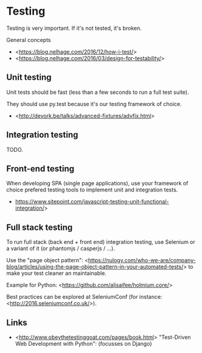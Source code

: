 # Testing

Testing is very important. If it's not tested, it's broken.

General concepts

- \<<https://blog.nelhage.com/2016/12/how-i-test/>>
- \<<https://blog.nelhage.com/2016/03/design-for-testability/>>

## Unit testing

Unit tests should be fast (less than a few seconds to run a full test suite).

They should use py.test because it's our testing framework of choice.

- \<<http://devork.be/talks/advanced-fixtures/advfix.html>>

## Integration testing

TODO.

## Front-end testing

When developing SPA (single page applications), use your framework of choice
prefered testing tools to implement unit and integration tests.

- <https://www.sitepoint.com/javascript-testing-unit-functional-integration/>>

## Full stack testing

To run full stack (back end + front end) integration testing, use Selenium or
a variant of it (or phantomjs / casperjs / ...).

Use the "page object pattern":
\<<https://nulogy.com/who-we-are/company-blog/articles/using-the-page-object-pattern-in-your-automated-tests/>>
to make your test cleaner an maintainable.

Example for Python: \<<https://github.com/alisaifee/holmium.core/>>

Best practices can be explored at SeleniumConf (for instance: \<<http://2016.seleniumconf.co.uk/>>).

## Links

- \<<http://www.obeythetestinggoat.com/pages/book.html>> "Test-Driven Web Development with Python": (focusses on Django)
